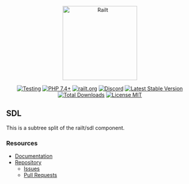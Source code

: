 <p align="center">
    <img src="https://railt.org/images/logo-dark.svg" width="200" alt="Railt" />
</p>
<p align="center">
    <a href="https://github.com/railt/sdl/actions?workflow=Testing"><img src="https://github.com/railt/sdl/workflows/Testing/badge.svg" alt="Testing" /></a>
    <a href="https://packagist.org/packages/railt/sdl"><img src="https://img.shields.io/badge/PHP-7.4+-6f4ca5.svg" alt="PHP 7.4+"></a>
    <a href="https://railt.org"><img src="https://img.shields.io/badge/official-site-6f4ca5.svg" alt="railt.org"></a>
    <a href="https://discord.gg/ND7SpD4"><img src="https://img.shields.io/badge/discord-chat-6f4ca5.svg" alt="Discord"></a>
    <a href="https://packagist.org/packages/railt/sdl"><img src="https://poser.pugx.org/railt/sdl/version" alt="Latest Stable Version"></a>
    <a href="https://packagist.org/packages/railt/sdl"><img src="https://poser.pugx.org/railt/sdl/downloads" alt="Total Downloads"></a>
    <a href="https://raw.githubusercontent.com/railt/sdl/master/LICENSE.md"><img src="https://poser.pugx.org/railt/sdl/license" alt="License MIT"></a>
</p>


## SDL

This is a subtree split of the railt/sdl component.

### Resources

- [Documentation](https://github.com/railt/docs)
- [Repository](https://github.com/railt/railt)
    - [Issues](https://github.com/railt/railt/issues)
    - [Pull Requests](https://github.com/railt/railt/pulls)
